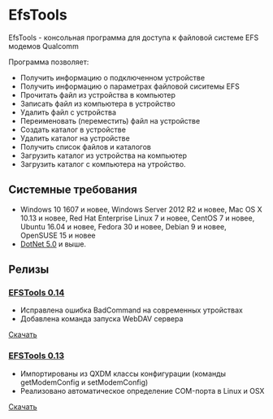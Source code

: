 # EfsTools
EfsTools - консольная программа для доступа к файловой системе EFS модемов Qualcomm

Программа позволяет:
- Получить информацию о подключенном устройстве
- Получить информацию о параметрах файловой сиситемы EFS
- Прочитать файл из устройства в компьютер
- Записать файл из компьютера в устройство
- Удалить файл с устройства
- Переименовать (переместить) файл на устройстве
- Создать каталог в устройстве
- Удалить каталог на устройстве
- Получить список файлов и каталогов 
- Загрузить каталог из устройства на компьютер
- Загрузить каталог с компьютера на утройство.

## Системные требования

- Windows 10 1607 и новее, Windows Server 2012 R2 и новее, Mac OS X 10.13 и новее, Red Hat Enterprise Linux 7 и новее, CentOS 7 и новее, Ubuntu 16.04 и новее, Fedora 30 и новее, Debian 9 и новее, OpenSUSE 15 и новее
- [DotNet 5.0](https://dotnet.microsoft.com/download/dotnet/5.0) и выше.


## Релизы

### [EFSTools 0.14](https://github.com/JohnBel/EfsTools/archive/0.14.zip)

* Исправлена ошибка BadCommand на современных утройствах
* Добавлена команда запуска WebDAV сервера

[Скачать](https://github.com/JohnBel/EfsTools/archive/0.13.zip)


### [EFSTools 0.13](https://github.com/JohnBel/EfsTools/archive/0.13.zip)

* Импортированы из QXDM классы конфигурации (команды getModemConfig и setModemConfig)
* Реализовано автоматическое определение COM-порта в Linux и OSX

[Скачать](https://github.com/JohnBel/EfsTools/archive/0.13.zip)